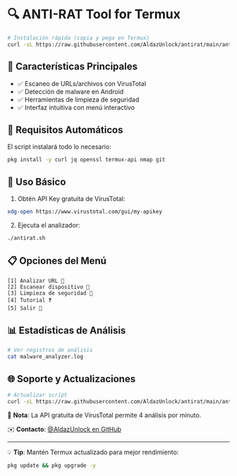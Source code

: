 # 🔍 ANTI-RAT Tool for Termux

```bash
# Instalación rápida (copia y pega en Termux)
curl -sL https://raw.githubusercontent.com/AldazUnlock/antirat/main/antirat.sh -o antirat.sh && chmod +x antirat.sh && ./antirat.sh
```

## 📌 Características Principales
- ✅ Escaneo de URLs/archivos con VirusTotal
- ✅ Detección de malware en Android
- ✅ Herramientas de limpieza de seguridad
- ✅ Interfaz intuitiva con menú interactivo

## 🔧 Requisitos Automáticos
El script instalará todo lo necesario:
```bash
pkg install -y curl jq openssl termux-api nmap git
```

## 🚀 Uso Básico
1. Obtén API Key gratuita de VirusTotal:
```bash
xdg-open https://www.virustotal.com/gui/my-apikey
```

2. Ejecuta el analizador:
```bash
./antirat.sh
```

## 📋 Opciones del Menú
```text
[1] Analizar URL 📡
[2] Escanear dispositivo 📱 
[3] Limpieza de seguridad 🧹
[4] Tutorial ❓
[5] Salir 🚪
```

## 📊 Estadísticas de Análisis
```bash
# Ver registros de análisis
cat malware_analyzer.log
```

## 🌐 Soporte y Actualizaciones
```bash
# Actualizar script
curl -sL https://raw.githubusercontent.com/AldazUnlock/antirat/main/antirat.sh -o antirat.sh && chmod +x antirat.sh
```

📌 **Nota**: La API gratuita de VirusTotal permite 4 análisis por minuto.

✉️ **Contacto**: [@AldazUnlock en GitHub](https://github.com/AldazUnlock)

---

💡 **Tip**: Mantén Termux actualizado para mejor rendimiento:
```bash
pkg update && pkg upgrade -y
```

